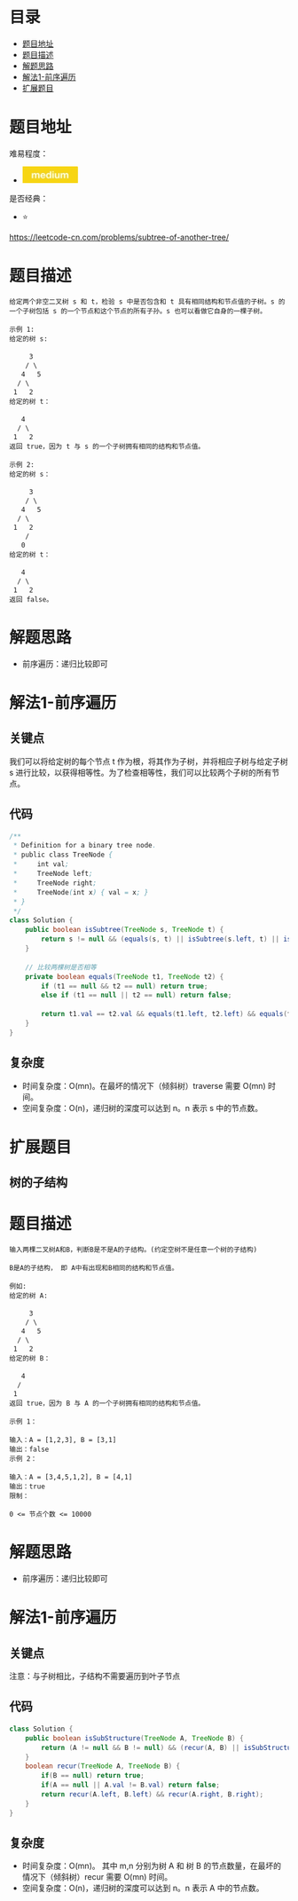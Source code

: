 # 目录
* [题目地址](#题目地址)
* [题目描述](#题目描述)
* [解题思路](#解题思路)
* [解法1-前序遍历](#解法1-前序遍历)
* [扩展题目](#扩展题目)



# 题目地址
难易程度：
- ![medium.jpg](../.images/medium.jpg)

是否经典：
- ⭐️

https://leetcode-cn.com/problems/subtree-of-another-tree/

# 题目描述
```$xslt
给定两个非空二叉树 s 和 t，检验 s 中是否包含和 t 具有相同结构和节点值的子树。s 的一个子树包括 s 的一个节点和这个节点的所有子孙。s 也可以看做它自身的一棵子树。

示例 1:
给定的树 s:

     3
    / \
   4   5
  / \
 1   2
给定的树 t：

   4 
  / \
 1   2
返回 true，因为 t 与 s 的一个子树拥有相同的结构和节点值。

示例 2:
给定的树 s：

     3
    / \
   4   5
  / \
 1   2
    /
   0
给定的树 t：

   4
  / \
 1   2
返回 false。
```


# 解题思路
- 前序遍历：递归比较即可

# 解法1-前序遍历
## 关键点
我们可以将给定树的每个节点 t 作为根，将其作为子树，并将相应子树与给定子树 s 进行比较，以获得相等性。为了检查相等性，我们可以比较两个子树的所有节点。




## 代码
```Java
/**
 * Definition for a binary tree node.
 * public class TreeNode {
 *     int val;
 *     TreeNode left;
 *     TreeNode right;
 *     TreeNode(int x) { val = x; }
 * }
 */
class Solution {
    public boolean isSubtree(TreeNode s, TreeNode t) {
        return s != null && (equals(s, t) || isSubtree(s.left, t) || isSubtree(s.right, t));
    }

    // 比较两棵树是否相等
    private boolean equals(TreeNode t1, TreeNode t2) {
        if (t1 == null && t2 == null) return true;
        else if (t1 == null || t2 == null) return false;

        return t1.val == t2.val && equals(t1.left, t2.left) && equals(t1.right, t2.right);
    }
}
```


## 复杂度
- 时间复杂度：O(mn)。在最坏的情况下（倾斜树）traverse 需要 O(mn) 时间。
- 空间复杂度：O(n)，递归树的深度可以达到 n。n 表示 s 中的节点数。


# 扩展题目
## 树的子结构
# 题目描述
```$xslt
输入两棵二叉树A和B，判断B是不是A的子结构。(约定空树不是任意一个树的子结构)

B是A的子结构， 即 A中有出现和B相同的结构和节点值。

例如:
给定的树 A:

     3
    / \
   4   5
  / \
 1   2
给定的树 B：

   4 
  /
 1
返回 true，因为 B 与 A 的一个子树拥有相同的结构和节点值。

示例 1：

输入：A = [1,2,3], B = [3,1]
输出：false
示例 2：

输入：A = [3,4,5,1,2], B = [4,1]
输出：true
限制：

0 <= 节点个数 <= 10000
```


# 解题思路
- 前序遍历：递归比较即可

# 解法1-前序遍历
## 关键点
注意：与子树相比，子结构不需要遍历到叶子节点


## 代码
```Java
class Solution {
    public boolean isSubStructure(TreeNode A, TreeNode B) {
        return (A != null && B != null) && (recur(A, B) || isSubStructure(A.left, B) || isSubStructure(A.right, B));
    }
    boolean recur(TreeNode A, TreeNode B) {
        if(B == null) return true;
        if(A == null || A.val != B.val) return false;
        return recur(A.left, B.left) && recur(A.right, B.right);
    }
}
```


## 复杂度
- 时间复杂度：O(mn)。 其中 m,n 分别为树 A 和 树 B 的节点数量，在最坏的情况下（倾斜树）recur 需要 O(mn) 时间。
- 空间复杂度：O(n)，递归树的深度可以达到 n。n 表示 A 中的节点数。
